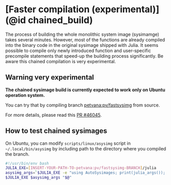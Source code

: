 # [Faster compilation (experimental)](@id chained_build)

The process of building the whole monolithic system image (sysimamge) takes several minutes. However, most of the functions are already compiled into the binary code in the original sysimage shipped with Julia. It seems possible to compile only newly introduced function and user-specific precompile statements that speed-up the building process significantly. Be aware this chained compilation is very experimental.

## **Warning very experimental**
**The chained sysimage build is currently expected to work only on Ubuntu operation system.**

You can try that by compiling branch [petvana:pv/fastsysimg](https://github.com/petvana/julia/tree/pv/fastsysimg) from source.

For more details, please read this [PR #46045](https://github.com/JuliaLang/julia/pull/46045).

## How to test chained sysimages

On Ubuntu, you can modify `scripts/linux/asysimg` script in `~/.local/bin/asysimg` by including path to the directory where you compiled the branch.

``` bash
#!/usr/bin/env bash
JULIA_EXE=[INSERT-YOUR-PATH-TO-petvana:pv/fastsysimg-BRANCH]/julia
asysimg_args=`$JULIA_EXE -e "using AutoSysimages; print(julia_args()); exit();" "$@"`
$JULIA_EXE $asysimg_args "$@"
```